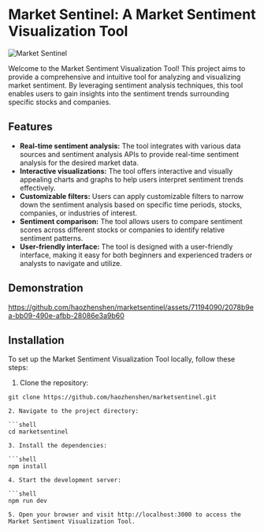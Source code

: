 # Market Sentinel: A Market Sentiment Visualization Tool

![Market Sentinel]([https://www.marketsentinel.ca])

Welcome to the Market Sentiment Visualization Tool! This project aims to provide a comprehensive and intuitive tool for analyzing and visualizing market sentiment. By leveraging sentiment analysis techniques, this tool enables users to gain insights into the sentiment trends surrounding specific stocks and companies.

## Features

- **Real-time sentiment analysis:** The tool integrates with various data sources and sentiment analysis APIs to provide real-time sentiment analysis for the desired market data.
- **Interactive visualizations:** The tool offers interactive and visually appealing charts and graphs to help users interpret sentiment trends effectively.
- **Customizable filters:** Users can apply customizable filters to narrow down the sentiment analysis based on specific time periods, stocks, companies, or industries of interest.
- **Sentiment comparison:** The tool allows users to compare sentiment scores across different stocks or companies to identify relative sentiment patterns.
- **User-friendly interface:** The tool is designed with a user-friendly interface, making it easy for both beginners and experienced traders or analysts to navigate and utilize.

## Demonstration

https://github.com/haozhenshen/marketsentinel/assets/71194090/2078b9ea-bb09-490e-afbb-28086e3a9b60

## Installation

To set up the Market Sentiment Visualization Tool locally, follow these steps:

1. Clone the repository:

```shell
git clone https://github.com/haozhenshen/marketsentinel.git

2. Navigate to the project directory:

```shell
cd marketsentinel

3. Install the dependencies:

```shell
npm install

4. Start the development server:

```shell
npm run dev

5. Open your browser and visit http://localhost:3000 to access the Market Sentiment Visualization Tool.
